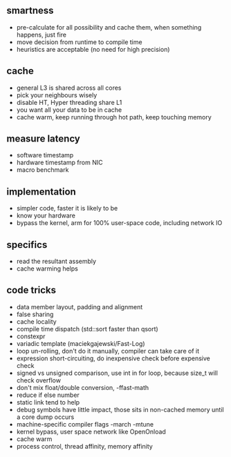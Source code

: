 ## smartness
* pre-calculate for all possibility and cache them, when something happens, just fire
* move decision from runtime to compile time
* heuristics are acceptable (no need for high precision)

## cache
* general L3 is shared across all cores
* pick your neighbours wisely
* disable HT, Hyper threading share L1
* you want all your data to be in cache
* cache warm, keep running through hot path, keep touching memory

## measure latency
* software timestamp
* hardware timestamp from NIC
* macro benchmark

## implementation
* simpler code, faster it is likely to be
* know your hardware
* bypass the kernel, arm for 100% user-space code, including network IO

## specifics
* read the resultant assembly
* cache warming helps

## code tricks
* data member layout, padding and alignment
* false sharing
* cache locality
* compile time dispatch (std::sort faster than qsort)
* constexpr
* variadic template (maciekgajewski/Fast-Log)
* loop un-rolling, don't do it manually, compiler can take care of it
* expression short-circuiting, do inexpensive check before expensive check
* signed vs unsigned comparison, use int in for loop, because size_t will check overflow
* don't mix float/double conversion, -ffast-math
* reduce if else number
* static link tend to help
* debug symbols have little impact, those sits in non-cached memory until a core dump occurs
* machine-specific compiler flags -march -mtune
* kernel bypass, user space network like OpenOnload
* cache warm
* process control, thread affinity, memory affinity